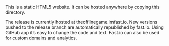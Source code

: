 This is a static HTML5 website. It can be hosted anywhere by copying this directory.

The release is currently hosted at theofflinegame.imfast.io. New versions pushed to the release branch are automatically republished by fast.io. Using GitHub app it’s easy to change the code and text. Fast.io can also be used for custom domains and analytics.

